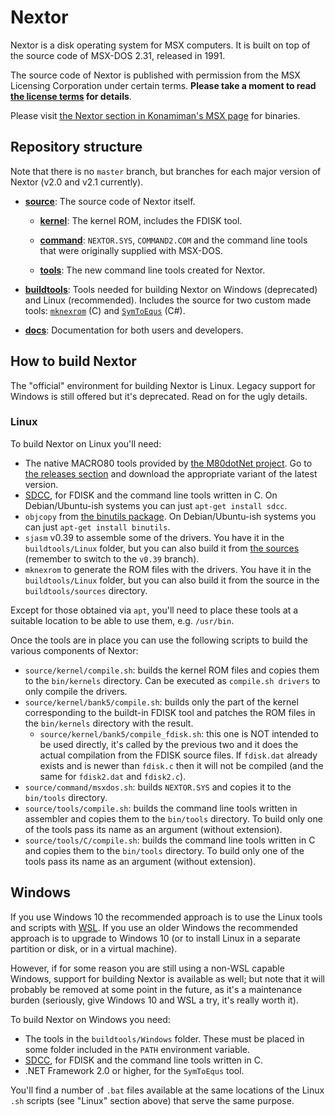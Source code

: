# Nextor

Nextor is a disk operating system for MSX computers. It is built on top of the source code of MSX-DOS 2.31, released in 1991.

The source code of Nextor is published with permission from the MSX Licensing Corporation under certain terms. **Please take a moment to read [the license terms](LICENSE.md) for details**.

Please visit [the Nextor section in Konamiman's MSX page](https://www.konamiman.com/msx/msx-e.html#nextor) for binaries.

## Repository structure

Note that there is no `master` branch, but branches for each major version of Nextor (v2.0 and v2.1 currently).

* [**source**](/source): The source code of Nextor itself.

    * [**kernel**](source/kernel): The kernel ROM, includes the FDISK tool.

    * [**command**](source/command): `NEXTOR.SYS`, `COMMAND2.COM` and the command line tools that were originally supplied with MSX-DOS.

    * [**tools**](source/tools): The new command line tools created for Nextor.

* [**buildtools**](/buildtools): Tools needed for building Nextor on Windows (deprecated) and Linux (recommended). Includes the source for two custom made tools: [`mknexrom`](/buildtools/sources/mknexrom.c) (C) and [`SymToEqus`](/buildtools/sources/SymToEqus.cs) (C#).

* [**docs**](/docs): Documentation for both users and developers.

## How to build Nextor

The "official" environment for building Nextor is Linux. Legacy support for Windows is still offered but it's deprecated. Read on for the ugly details.

### Linux

To build Nextor on Linux you'll need:

* The native MACRO80 tools provided by [the M80dotNet project](https://github.com/Konamiman/M80dotNet). Go to [the releases section](https://github.com/Konamiman/M80dotNet/releases) and download the appropriate variant of the latest version.
* [SDCC](http://sdcc.sourceforge.net/), for FDISK and the command line tools written in C. On Debian/Ubuntu-ish systems you can just `apt-get install sdcc`.
* `objcopy` from [the binutils package](https://www.gnu.org/software/binutils/). On Debian/Ubuntu-ish systems you can just `apt-get install binutils`.
* `sjasm` v0.39 to assemble some of the drivers. You have it in the `buildtools/Linux` folder, but you can also build it from [the sources](https://github.com/Konamiman/Sjasm/tree/v0.39) (remember to switch to the `v0.39` branch).
* `mknexrom` to generate the ROM files with the drivers. You have it in the `buildtools/Linux` folder, but you can also build it from the source in the `buildtools/sources` directory.

Except for those obtained via `apt`, you'll need to place these tools at a suitable location to be able to use them, e.g. `/usr/bin`.

Once the tools are in place you can use the following scripts to build the various components of Nextor:

  * `source/kernel/compile.sh`: builds the kernel ROM files and copies them to the `bin/kernels` directory. Can be executed as `compile.sh drivers` to only compile the drivers.
  * `source/kernel/bank5/compile.sh`: builds only the part of the kernel corresponding to the buildt-in FDISK tool and patches the ROM files in the `bin/kernels` directory with the result.
    * `source/kernel/bank5/compile_fdisk.sh`: this one is NOT intended to be used directly, it's called by the previous two and it does the actual compilation from the FDISK source files. If `fdisk.dat` already exists and is newer than `fdisk.c` then it will not be compiled (and the same for `fdisk2.dat` and `fdisk2.c`). 
  * `source/command/msxdos.sh`: builds `NEXTOR.SYS` and copies it to the `bin/tools` directory.
  * `source/tools/compile.sh`: builds the command line tools written in assembler and copies them to the `bin/tools` directory. To build only one of the tools pass its name as an argument (without extension).
  * `source/tools/C/compile.sh`: builds the command line tools written in C and copies them to the `bin/tools` directory. To build only one of the tools pass its name as an argument (without extension).

## Windows

If you use Windows 10 the recommended approach is to use the Linux tools and scripts with [WSL](https://docs.microsoft.com/en-us/windows/wsl/install-win10). If you use an older Windows the recommended approach is to upgrade to Windows 10 (or to install Linux in a separate partition or disk, or in a virtual machine).

However, if for some reason you are still using a non-WSL capable Windows, support for building Nextor is available as well; but note that it will probably be removed at some point in the future, as it's a maintenance burden (seriously, give Windows 10 and WSL a try, it's really worth it).

To build Nextor on Windows you need:

* The tools in the `buildtools/Windows` folder. These must be placed in some folder included in the `PATH` environment variable.
* [SDCC](http://sdcc.sourceforge.net/), for FDISK and the command line tools written in C.
* .NET Framework 2.0 or higher, for the `SymToEqus` tool.

You'll find a number of `.bat` files available at the same locations of the Linux `.sh` scripts (see "Linux" section above) that serve the same purpose.
